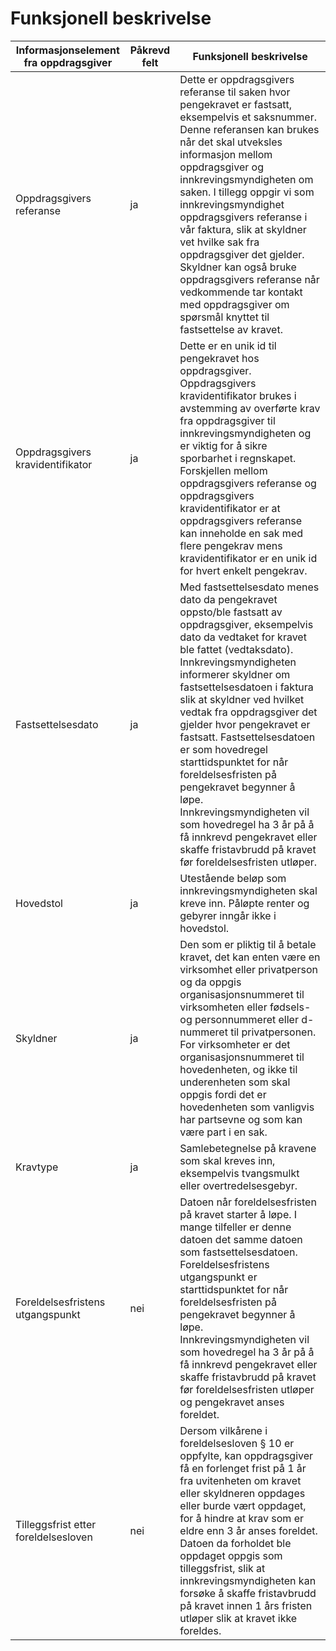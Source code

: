 # Funksjonell beskrivelse

| Informasjonselement fra oppdragsgiver | Påkrevd felt | Funksjonell beskrivelse                                                                                                                                                                                                                                                                                                                                                                                                                                                                                                                                                                                  |
|---------------------------------------|--------------|----------------------------------------------------------------------------------------------------------------------------------------------------------------------------------------------------------------------------------------------------------------------------------------------------------------------------------------------------------------------------------------------------------------------------------------------------------------------------------------------------------------------------------------------------------------------------------------------------------|
| Oppdragsgivers referanse              | ja           | Dette er oppdragsgivers referanse til saken hvor pengekravet er fastsatt, eksempelvis et saksnummer. Denne referansen kan brukes når det skal utveksles informasjon mellom oppdragsgiver og innkrevingsmyndigheten om saken. I tillegg oppgir vi som innkrevingsmyndighet oppdragsgivers referanse i vår faktura, slik at skyldner vet hvilke sak fra oppdragsgiver det gjelder. Skyldner kan også bruke oppdragsgivers referanse når vedkommende tar kontakt med oppdragsgiver om spørsmål knyttet til fastsettelse av kravet.                                                                          |
| Oppdragsgivers kravidentifikator      | ja           | Dette er en unik id til pengekravet hos oppdragsgiver. Oppdragsgivers kravidentifikator brukes i avstemming av overførte krav fra oppdragsgiver til innkrevingsmyndigheten og er viktig for å sikre sporbarhet i regnskapet. Forskjellen mellom oppdragsgivers referanse og oppdragsgivers kravidentifikator er at oppdragsgivers referanse kan inneholde en sak med flere pengekrav mens kravidentifikator er en unik id for hvert enkelt pengekrav.                                                                                                                                                    |
| Fastsettelsesdato                     | ja           | Med fastsettelsesdato menes dato da pengekravet oppsto/ble fastsatt av oppdragsgiver, eksempelvis dato da vedtaket for kravet ble fattet (vedtaksdato). Innkrevingsmyndigheten informerer skyldner om fastsettelsesdatoen i faktura slik at skyldner ved hvilket vedtak fra oppdragsgiver det gjelder hvor pengekravet er fastsatt. Fastsettelsesdatoen er som hovedregel starttidspunktet for når foreldelsesfristen på pengekravet begynner å løpe. Innkrevingsmyndigheten vil som hovedregel ha 3 år på å få innkrevd pengekravet eller skaffe fristavbrudd på kravet før foreldelsesfristen utløper. |
| Hovedstol                             | ja           | Utestående beløp som innkrevingsmyndigheten skal kreve inn. Påløpte renter og gebyrer inngår ikke i hovedstol.                                                                                                                                                                                                                                                                                                                                                                                                                                                                                           |
| Skyldner                              | ja           | Den som er pliktig til å betale kravet, det kan enten være en virksomhet eller privatperson og da oppgis organisasjonsnummeret til virksomheten eller fødsels- og personnummeret eller d-nummeret til privatpersonen. For virksomheter er det organisasjonsnummeret til hovedenheten, og ikke til underenheten som skal oppgis fordi det er hovedenheten som vanligvis har partsevne og som kan være part i en sak.                                                                                                                                                                                      |
| Kravtype                              | ja           | Samlebetegnelse på kravene som skal kreves inn, eksempelvis tvangsmulkt eller overtredelsesgebyr.                                                                                                                                                                                                                                                                                                                                                                                                                                                                                                        |
| Foreldelsesfristens utgangspunkt      | nei          | Datoen når foreldelsesfristen på kravet starter å løpe. I mange tilfeller er denne datoen det samme datoen som fastsettelsesdatoen. Foreldelsesfristens utgangspunkt er starttidspunktet for når foreldelsesfristen på pengekravet begynner å løpe. Innkrevingsmyndigheten vil som hovedregel ha 3 år på å få innkrevd pengekravet eller skaffe fristavbrudd på kravet før foreldelsesfristen utløper og pengekravet anses foreldet.                                                                                                                                                                     |
| Tilleggsfrist etter foreldelsesloven  | nei          | Dersom vilkårene i foreldelsesloven § 10 er oppfylte, kan oppdragsgiver få en forlenget frist på 1 år fra uvitenheten om kravet eller skyldneren oppdages eller burde vært oppdaget, for å hindre at krav som er eldre enn 3 år anses foreldet. Datoen da forholdet ble oppdaget oppgis som tilleggsfrist, slik at innkrevingsmyndigheten kan forsøke å skaffe fristavbrudd på kravet innen 1 års fristen utløper slik at kravet ikke foreldes.                                                                                                                                                          |
